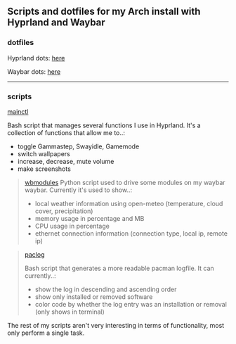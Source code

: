 ## Scripts and dotfiles for my Arch install with Hyprland and Waybar

### dotfiles
Hyprland dots: [here](https://github.com/MajorMuff/arch-hypr/tree/main/dotfiles/hypr)

Waybar dots: [here](https://github.com/MajorMuff/arch-hypr/tree/main/dotfiles/waybar)

---

### scripts
[mainctl](https://github.com/MajorMuff/arch-hypr/blob/main/scripts/mainctl)

Bash script that manages several functions I use in Hyprland. It's a collection of functions that allow me to..:
  - toggle Gammastep, Swayidle, Gamemode
  - switch wallpapers
  - increase, decrease, mute volume
  - make screenshots


>[wbmodules](https://github.com/MajorMuff/arch-hypr/blob/main/scripts/wbmodules)
>Python script used to drive some modules on my waybar waybar. Currently it's used to show..:
> - local weather information using open-meteo (temperature, cloud cover, precipitation)
> - memory usage in percentage and MB
> - CPU usage in percentage
> - ethernet connection information (connection type, local ip, remote ip)

>[paclog](https://github.com/MajorMuff/arch-hypr/blob/main/scripts/paclog)
>
> Bash script that generates a more readable pacman logfile. It can currently..:
>  - show the log in descending and ascending order
>  - show only installed or removed software
>  - color code by whether the log entry was an installation or removal (only shows in terminal)

The rest of my scripts aren't very interesting in terms of functionality, most only perform a single task.